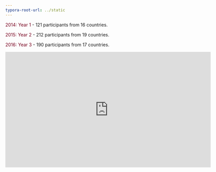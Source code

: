 ```yaml
---
typora-root-url: ../static
---
```


<span style="color:#77011e;">2014:  Year 1</span>  -  121 participants from 16 countries.

<span style="color:#77011e;">2015:  Year 2</span>  -  212 participants from 19 countries.

<span style="color:#77011e;">2016:  Year 3</span>  -  190 participants from 17 countries.



<div class="iframe"><iframe src="https://player.vimeo.com/video/100194629?byline=0&color=ffffff&portrait=0&title=0" width="640" height="360" frameborder="0" webkitallowfullscreen mozallowfullscreen allowfullscreen></iframe></div>

